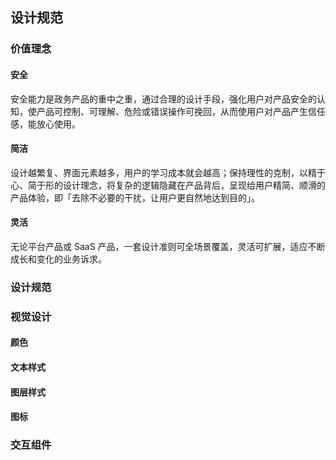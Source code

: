 ## 设计规范

### 价值理念
#### 安全
安全能力是政务产品的重中之重，通过合理的设计手段，强化用户对产品安全的认知，使产品可控制、可理解、危险或错误操作可挽回，从而使用户对产品产生信任感，能放心使用。
#### 简洁
设计越繁复、界面元素越多，用户的学习成本就会越高；保持理性的克制，以精于心、简于形的设计理念，将复杂的逻辑隐藏在产品背后，呈现给用户精简、顺滑的产品体验，即「去除不必要的干扰，让用户更自然地达到目的」。
#### 灵活
无论平台产品或 SaaS 产品，一套设计准则可全场景覆盖，灵活可扩展，适应不断成长和变化的业务诉求。
### 设计规范

### 视觉设计
#### 颜色
#### 文本样式
#### 图层样式
#### 图标

### 交互组件
#### 

